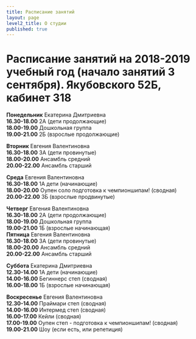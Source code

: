 ```yaml
---
title: Расписание занятий
layout: page
level2_title: О студии
published: true
---
```











# Расписание занятий на 2018-2019 учебный год (начало занятий 3 сентября). Якубовского 52Б, кабинет 318

**Понедельник** Екатерина Дмитриевна  
**16.30-18.00** 2А (дети продолжающие)  
**18.00-19.00** Дошкольная группа    
**19.00-21.00** 2Б (взрослые продолжающие)    

**Вторник** Евгения Валентиновна  
**16.30-18.00** 3А (дети провинутые)     
**18.00-20.00** Ансамбль средний  
**20.00-22.00** Ансамбль старший  

**Среда** Евгения Валентиновна   
**16.30-18.00** 1А дети (начинающие)      
**18.00-20.00** Оупен соло подготовка к чемпионшипам! (сводная)  
**20.00-22.00** 3Б (взрослые продвинутые)    

**Четверг** Евгения Валентиновна  
**16.30-18.00** 2А (дети продолжающие)   
**18.00-19.00** Дошкольная группа     
**19.00-21.00** 1Б (взрослые начинающая)  
**Пятница** Евгения Валентиновна  
**16.30-18.00** 3А (дети провинутые)       
**18.00-20.00** Ансамбль средний    
**20.00-22.00** Ансамбль старший    

**Суббота** Екатерина Дмитриевна  
**12.30-14.00** 1А дети (начинающие)    
**14.00-16.00** Бегиннерс степ (сводная)       
**16.00-18.00** 1Б (взрослые начинающая)

**Воскресенье** Евгения Валентиновна   
**12.30-14.00** Праймари степ (сводная)  
**14.00-16.00** Интермед степ (сводная)  
**16.00-17.00** Кейли (сводная)  
**17.00-19.00** Оупен степ - подготовка к чемпионшипам! (сводная)  
**19.00-21.00** Шоу (если есть, или репетиция)
